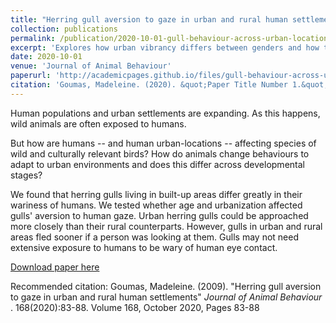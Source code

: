 ```yaml
---
title: "Herring gull aversion to gaze in urban and rural human settlements"
collection: publications
permalink: /publication/2020-10-01-gull-behaviour-across-urban-locations
excerpt: 'Explores how urban vibrancy differs between genders and how this may contribute to gender segregation in cities. Suggestions for future research could be to further investigate the social and cultural factors that contribute to gender differences in urban vibrancy.'
date: 2020-10-01
venue: 'Journal of Animal Behaviour'
paperurl: 'http://academicpages.github.io/files/gull-behaviour-across-urban-locations.pdf'
citation: 'Goumas, Madeleine. (2020). &quot;Paper Title Number 1.&quot; <i>Journal 1</i>. 1(1).'
---
```

Human populations and urban settlements are expanding. As this happens, wild animals are often exposed to humans.

But how are humans -- and human urban-locations -- affecting species of wild and culturally relevant birds? How do animals change behaviours to adapt to urban environments and does this differ across developmental stages? 

We found that herring gulls living in built-up areas differ greatly in their wariness of humans. We tested whether age and urbanization affected gulls' aversion to human gaze. Urban herring gulls could be approached more closely than their rural counterparts. However, gulls in urban and rural areas fled sooner if a person was looking at them. Gulls may not need extensive exposure to humans to be wary of human eye contact.

[Download paper here](https://www.sciencedirect.com/science/article/pii/S000334722030244X?via%3Dihub)

Recommended citation: Goumas, Madeleine. (2009). "Herring gull aversion to gaze in urban and rural human settlements" <i>Journal of Animal Behaviour </i>. 168(2020):83-88.
Volume 168, October 2020, Pages 83-88